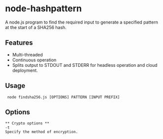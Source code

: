 # node-hashpattern
A node.js program to find the required input to generate a specified pattern at the start of a SHA256 hash.

## Features

*   Multi-threaded
*   Continuous operation
*   Splits output to STDOUT and STDERR for headless operation and cloud deployment.

## Usage

     node findsha256.js [OPTIONS] PATTERN [INPUT PREFIX]

## Options

    ** Crypto options **
    -t
    Specify the method of encryption.
